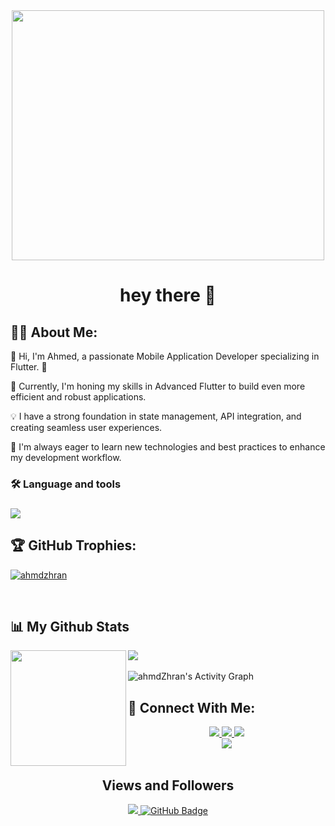 <div align="center">
  <img width="500" height="400" src="https://raw.githubusercontent.com/abhisheknaiidu/abhisheknaiidu/master/code.gif" />
</div>


<h1 align="center">hey there 👋</h1>



###


## 🙋‍♂️ About Me:

👋 Hi, I'm Ahmed, a passionate Mobile Application Developer specializing in Flutter. 📱

🌟 Currently, I'm honing my skills in Advanced Flutter to build even more efficient and robust applications.

💡 I have a strong foundation in state management, API integration, and creating seamless user experiences.

🚀 I'm always eager to learn new technologies and best practices to enhance my development workflow.

<h3>🛠 Language and tools</h3>

###

<div>
  <a href="#">
    <img src="https://skillicons.dev/icons?i=dart,flutter,firebase,postman,figma,vscode,androidstudio,git&theme=dark" />
  </a>
</div>

###
## 🏆 GitHub Trophies:
<p align="left"> <a href="https://github.com/ryo-ma/github-profile-trophy"><img src="https://github-profile-trophy.vercel.app/?username=ahmdzhran" alt="ahmdzhran" /></a> </p>

<br>

## 📊 My Github Stats
<div>
  <img height="185" align="left" src="https://github-readme-stats.vercel.app/api?username=ahmdZhran&show_icons=true&count_private=true&theme=react&hide_border=true&bg_color=0D1117" />
  <img src="https://github-readme-stats.vercel.app/api/top-langs/?username=ahmdZhran&langs_count=8&count_private=true&layout=compact&theme=react&hide_border=true&bg_color=0D1117" />
</div>
<br/>
<img alt="ahmdZhran's Activity Graph" src="https://github-readme-activity-graph.vercel.app/graph?username=ahmdZhran&bg_color=171b21&color=4ba1b9&line=4ba1b9&point=ffffff&area=true&hide_border=true" /></a>




## 🤝 Connect With Me:

<div align="center">
    <a href="https://www.linkedin.com/in/ahmedzhran/" target="_blank">
        <img src="https://img.shields.io/badge/LinkedIn-0077B5?style=for-the-badge&logo=linkedin&logoColor=white" target="_blank" />
    </a>
  <a href="mailto:ahmedmohameddx80@gmail.com">
    <img src="https://img.shields.io/badge/Gmail-333333?style=for-the-badge&logo=gmail&logoColor=red" />
  </a>
     </a>
     <a href="https://t.me/a7md_234">
    <img src="https://img.shields.io/badge/Telegram-0077B5?style=for-the-badge&logo=telegram&logoColor=white" />
  </a>

<br>
<div align="center">
    <img src="https://user-images.githubusercontent.com/73097560/115834477-dbab4500-a447-11eb-908a-139a6edaec5c.gif" />
</div>
<br>

## Views and Followers
<a href="https://github.com/Meghna-DAS/github-profile-views-counter">
    <img src="https://komarev.com/ghpvc/?username=ahmdZhran">
</a>
<a href="https://github.com/ahmdZhran?tab=followers"><img src="https://img.shields.io/github/followers/ahmdZhran?label=Followers&style=social" alt="GitHub Badge"></a>
